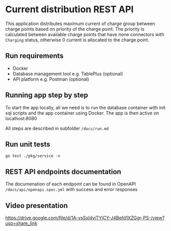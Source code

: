 # Current distribution REST API

This application distributes maximum current of charge group between charge points based on priority of the charge point. The priority is calculated between available charge points that have none connectors with `Charging` status, otherwise 0 current is allocated to the charge point.

## Run requirements
- Docker
- Database management tool e.g. TablePlus (optional)
- API platform e.g. Postman (optional)

## Running app step by step
To start the app locally, all we need is to run the database container with init sql scripts and the app container using Docker. The app is then active on localhost:8080

All steps are described in subfolder `/docs/run.md`

## Run unit tests

```shell
go test ./pkg/service -v
```

## REST API endpoints documentation

The documenation of each endpoint can be found in OpenAPI `/docs/api/openapi.spec.yml`
with success and error responses

## Video presentation
https://drive.google.com/file/d/1A-vsSxIdviTYjCY-J4Befd1XZGgr-PS-/view?usp=share_link
